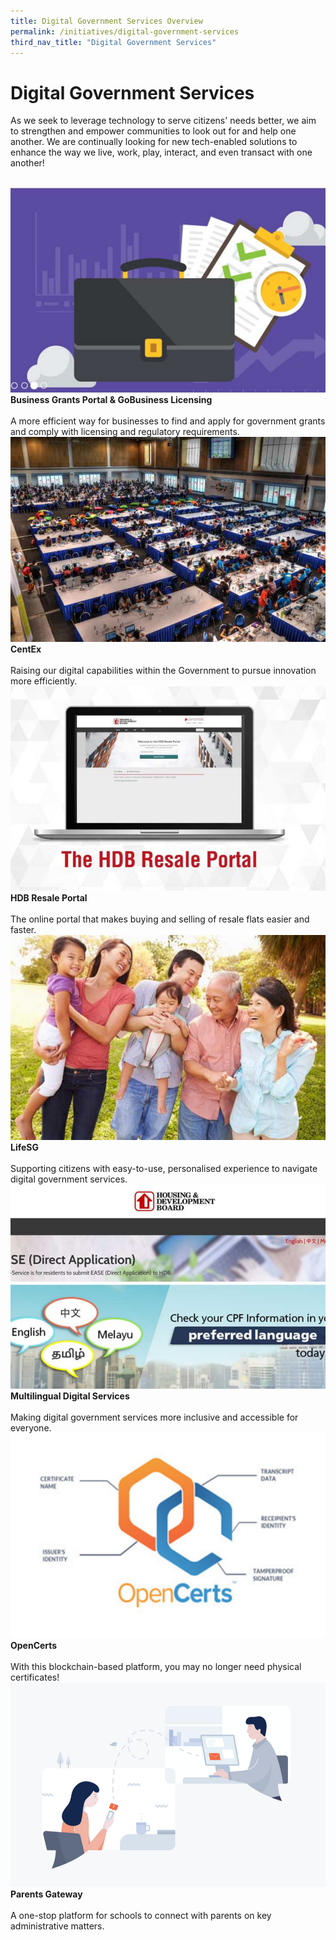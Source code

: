 ```yaml
---
title: Digital Government Services Overview
permalink: /initiatives/digital-government-services
third_nav_title: "Digital Government Services"
---
```

# Digital Government Services

As we seek to leverage technology to serve citizens' needs better, we aim to strengthen and empower communities to look out for and help one another. We are continually looking for new tech-enabled solutions to enhance the way we live, work, play, interact, and even transact with one another!

<br>
<div class="row">  
  <div class="column-c" > 
    <a href="/initiatives/digital-government-services/business-grants-gobusiness-licensing" target="_blank"><img src="/images/initiatives/overview-pages/business-grants.png"></a><br>
    <div class="header"><b>Business Grants Portal & GoBusiness Licensing</b></div><br>
    <div class="para">A more efficient way for businesses to find and apply for government grants and comply with licensing and regulatory requirements.</div>
  </div>
   <div class="column-c"> 
    <a href="/initiatives/digital-government-services/centex" target="_blank"><img src="/images/initiatives/overview-pages/centex.png"></a><br>
     <div class="header"><b>CentEx</b></div><br>
    <div class="para">Raising our digital capabilities within the Government to pursue innovation more efficiently.</div>
  </div>
  <div class="column-c">  
    <a href="/initiatives/digital-government-services/hdb-resale-portal" target="_blank"><img src="/images/initiatives/overview-pages/hdb-resale-portal.png"></a><br>
    <div class="header"><b>HDB Resale Portal</b></div><br>
    <div class="para">The online portal that makes buying and selling of resale flats easier and faster.</div>
  </div>     
</div>
<div class="row">  
  <div class="column-c" > 
    <a href="/initiatives/digital-government-services/lifesg" target="_blank"><img src="/images/initiatives/overview-pages/lifesg-dgs.png"></a><br>
    <div class="header"><b>LifeSG</b></div><br>
    <div class="para">Supporting citizens with easy-to-use, personalised experience to navigate digital government services.</div>
  </div>
  <div class="column-c" > 
    <a href="/initiatives/digital-government-services/multilingual-digital-services" target="_blank"><img src="/images/initiatives/overview-pages/multilingual-digital-services.png"></a><br>
    <div class="header"><b>Multilingual Digital Services</b></div><br>
    <div class="para">Making digital government services more inclusive and accessible for everyone.</div>
  </div>
  <div class="column-c" > 
    <a href="/initiatives/digital-government-services/opencerts" target="_blank"><img src="/images/initiatives/overview-pages/opencerts.png"></a><br>
    <div class="header"><b>OpenCerts</b></div><br>
    <div class="para">With this blockchain-based platform, you may no longer need physical certificates!</div>
  </div>
</div>  
<div class="row">  
  <div class="column-c" > 
    <a href="/our-smart-nation/initiatives/digital-government-services/parents-gateway" target="_blank"><img src="/images/our-smart-nation/Initiatives/overview-page/parents-gateway.png"></a><br>
    <div class="header"><b>Parents Gateway</b></div><br>
    <div class="para">A one-stop platform for schools to connect with parents on key administrative matters.</div>
  </div>
</div>
